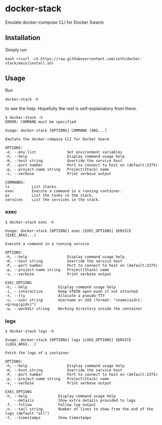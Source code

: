 # docker-stack

Emulate docker-compose CLI for Docker Swarm

## Installation

Simply run

    bash <(curl -sS https://raw.githubusercontent.com/snth/docker-stack/main/install.sh)

## Usage

Run

    docker-stack -h

to see the help. Hopefully the rest is self-explanatory from there.

	$ docker-stack -h
	ERROR: COMMAND must be specified

	Usage: docker-stack [OPTIONS] COMMAND [ARG...]

	Emulate the docker-compose CLI for Docker Swarm

	OPTIONS:
	-e, --env list              Set environment variables
	-h, --help                  Display command usage help
	-H, --host string           Override the service host
	-P, --port number           Port to connect to host on (default:2375)
	-p, --project-name string   Project(Stack) name
	-v, --verbose               Print verbose output

	COMMANDS:
	ls          List stacks.
	exec        Execute a command in a running container.
	ps          List the tasks in the stack.
	services    List the services in the stack.

### exec

	$ docker-stack exec -h

	Usage: docker-stack [OPTIONS] exec [EXEC_OPTIONS] SERVICE [EXEC_ARGS...]

	Execute a command in a running service

	OPTIONS:
	-h, --help                  Display command usage help
	-H, --host string           Override the service host
	-P, --port number           Port to connect to host on (default:2375)
	-p, --project-name string   Project(Stack) name
	-v, --verbose               Print verbose output

	EXEC_OPTIONS
	-h, --help              Display command usage help
	-i, --interactive       Keep STDIN open even if not attached
	-t, --tty               Allocate a pseudo-TTY
	-u, --user string       Username or UID (format: "<name|uid>[:<group|gid>]")
	-w, --workdir string    Working directory inside the container


### logs

	$ docker-stack logs -h

	Usage: docker-stack [OPTIONS] logs [LOGS_OPTIONS] SERVICE [LOGS_ARGS...]

	Fetch the logs of a container

	OPTIONS:
	-h, --help                  Display command usage help
	-H, --host string           Override the service host
	-P, --port number           Port to connect to host on (default:2375)
	-p, --project-name string   Project(Stack) name
	-v, --verbose               Print verbose output

	EXEC_OPTIONS
	-h, --help              Display command usage help
		--details           Show extra details provided to logs
	-f, --follow            Follow log output
	-n, --tail string       Number of lines to show from the end of the logs (default "all")
	-t, --timestamps        Show timestamps
